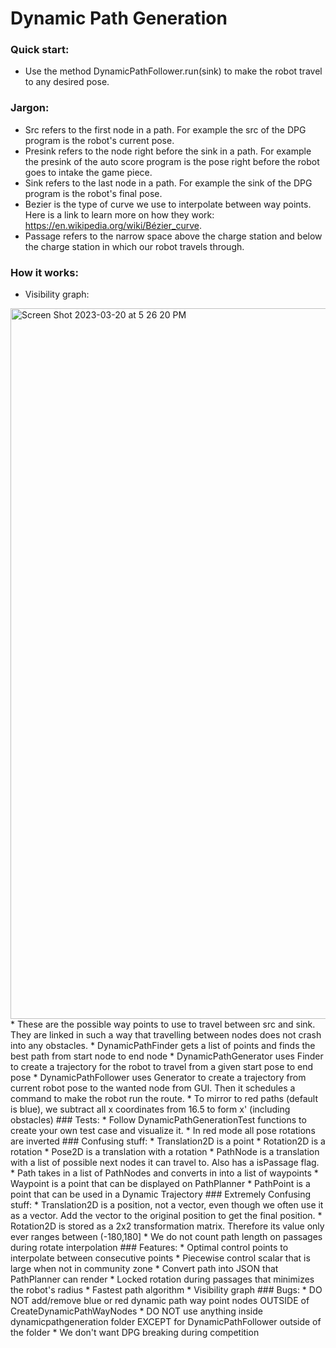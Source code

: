 # Dynamic Path Generation

### Quick start:
* Use the method DynamicPathFollower.run(sink) to make the robot travel to any desired pose.

### Jargon:
* Src refers to the first node in a path. For example the src of the DPG program is the robot's current pose.
* Presink refers to the node right before the sink in a path. For example the presink of the auto score program is the pose right before the robot goes to intake the game piece.
* Sink refers to the last node in a path. For example the sink of the DPG program is the robot's final pose.
* Bezier is the type of curve we use to interpolate between way points. Here is a link to learn more on how they work: https://en.wikipedia.org/wiki/Bézier_curve.
* Passage refers to the narrow space above the charge station and below the charge station in which our robot travels through. 

### How it works:
* Visibility graph:
<img width="1137" alt="Screen Shot 2023-03-20 at 5 26 20 PM" src="https://user-images.githubusercontent.com/72239682/226493704-668a83c7-6823-4f55-9748-c0a251e3bd3e.png">
* These are the possible way points to use to travel between src and sink. They are linked in such a way that travelling between nodes does not crash into any obstacles.
* DynamicPathFinder gets a list of points and finds the best path from start node to end node
* DynamicPathGenerator uses Finder to create a trajectory for the robot to travel from a given start pose to end pose
* DynamicPathFollower uses Generator to create a trajectory from current robot pose to the wanted node from GUI. Then it schedules a command to make the robot run the route.
* To mirror to red paths (default is blue), we subtract all x coordinates from 16.5 to form x' (including obstacles)
### Tests:
* Follow DynamicPathGenerationTest functions to create your own test case and visualize it.
* In red mode all pose rotations are inverted
### Confusing stuff:
* Translation2D is a point
* Rotation2D is a rotation
* Pose2D is a translation with a rotation
* PathNode is a translation with a list of possible next nodes it can travel to. Also has a isPassage flag.
* Path takes in a list of PathNodes and converts in into a list of waypoints
* Waypoint is a point that can be displayed on PathPlanner
* PathPoint is a point that can be used in a Dynamic Trajectory
### Extremely Confusing stuff:
* Translation2D is a position, not a vector, even though we often use it as a vector. Add the vector to the original position to get the final position.
* Rotation2D is stored as a 2x2 transformation matrix. Therefore its value only ever ranges between (-180,180]
* We do not count path length on passages during rotate interpolation
### Features:
* Optimal control points to interpolate between consecutive points
* Piecewise control scalar that is large when not in community zone
* Convert path into JSON that PathPlanner can render
* Locked rotation during passages that minimizes the robot's radius
* Fastest path algorithm
* Visibility graph
### Bugs:
* DO NOT add/remove blue or red dynamic path way point nodes OUTSIDE of CreateDynamicPathWayNodes
* DO NOT use anything inside dynamicpathgeneration folder EXCEPT for DynamicPathFollower outside of the folder
* We don't want DPG breaking during competition
